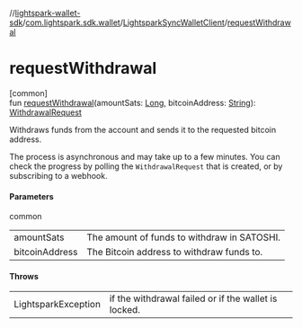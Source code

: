 //[lightspark-wallet-sdk](../../../index.md)/[com.lightspark.sdk.wallet](../index.md)/[LightsparkSyncWalletClient](index.md)/[requestWithdrawal](request-withdrawal.md)

# requestWithdrawal

[common]\
fun [requestWithdrawal](request-withdrawal.md)(amountSats: [Long](https://kotlinlang.org/api/latest/jvm/stdlib/kotlin/-long/index.html), bitcoinAddress: [String](https://kotlinlang.org/api/latest/jvm/stdlib/kotlin/-string/index.html)): [WithdrawalRequest](../../com.lightspark.sdk.wallet.model/-withdrawal-request/index.md)

Withdraws funds from the account and sends it to the requested bitcoin address.

The process is asynchronous and may take up to a few minutes. You can check the progress by polling the `WithdrawalRequest` that is created, or by subscribing to a webhook.

#### Parameters

common

| | |
|---|---|
| amountSats | The amount of funds to withdraw in SATOSHI. |
| bitcoinAddress | The Bitcoin address to withdraw funds to. |

#### Throws

| | |
|---|---|
| LightsparkException | if the withdrawal failed or if the wallet is locked. |
